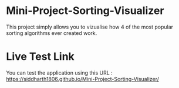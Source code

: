 # Mini-Project-Sorting-Visualizer
This project simply allows you to vizualise how 4 of the most popular sorting algorithms ever created work.

# Live Test Link
You can test the application using this URL : https://siddharth1806.github.io/Mini-Project-Sorting-Visualizer/
